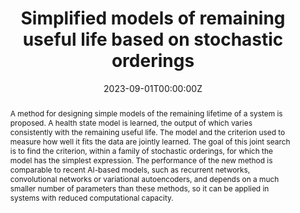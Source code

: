 ---
title: "Simplified models of remaining useful life based on stochastic orderings"
authors:
- Luciano Sánchez
- admin
- Inés Couso
author_notes:
date: "2023-09-01T00:00:00Z"
doi: "10.1016/j.ress.2023.109321"

# Schedule page publish date (NOT publication's date).
publishDate: "2023-09-01T00:00:00Z"

# Publication type.
# Legend: 0 = Uncategorized; 1 = Conference paper; 2 = Journal article;
# 3 = Preprint / Working Paper; 4 = Report; 5 = Book; 6 = Book section;
# 7 = Thesis; 8 = Patent
publication_types: ["2"]

# Publication name and optional abbreviated publication name.
publication: In *Reliability Engineering & System Safety*
publication_short: ""

abstract: A method for designing simple models of the remaining lifetime of a system is proposed. A health state model is learned, the output of which varies consistently with the remaining useful life. The model and the criterion used to measure how well it fits the data are jointly learned. The goal of this joint search is to find the criterion, within a family of stochastic orderings, for which the model has the simplest expression. The performance of the new method is comparable to recent AI-based models, such as recurrent networks, convolutional networks or variational autoencoders, and depends on a much smaller number of parameters than these methods, so it can be applied in systems with reduced computational capacity.


# Summary. An optional shortened abstract.
summary: This work proposes a method for designing simple models of the remaining lifetime of a system.

tags:
- Source Themes
featured: false

# links:
# - name: ""
#   url: ""
url_pdf: https://www.sciencedirect.com/science/article/pii/S0951832023002351
url_code: 
url_dataset: ''
url_poster: ''
url_project: ''
url_slides: ''
url_source: ''
url_video: ''

# Featured image
# To use, add an image named `featured.jpg/png` to your page's folder. 
image:
  caption: ''
  focal_point: ""
  preview_only: false

# Associated Projects (optional).
#   Associate this publication with one or more of your projects.
#   Simply enter your project's folder or file name without extension.
#   E.g. `internal-project` references `content/project/internal-project/index.md`.
#   Otherwise, set `projects: []`.
projects: [PHM]

# Slides (optional).
#   Associate this publication with Markdown slides.
#   Simply enter your slide deck's filename without extension.
#   E.g. `slides: "example"` references `content/slides/example/index.md`.
#   Otherwise, set `slides: ""`.
slides: 
---